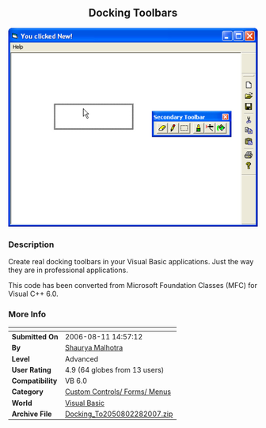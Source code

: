 ﻿<div align="center">

## Docking Toolbars

<img src="PIC20072281328278744.jpg">
</div>

### Description

Create real docking toolbars in your Visual Basic applications. Just the way they are in professional applications.

This code has been converted from Microsoft Foundation Classes (MFC) for Visual C++ 6.0.
 
### More Info
 


<span>             |<span>
---                |---
**Submitted On**   |2006-08-11 14:57:12
**By**             |[Shaurya Malhotra](https://github.com/Planet-Source-Code/PSCIndex/blob/master/ByAuthor/shaurya-malhotra.md)
**Level**          |Advanced
**User Rating**    |4.9 (64 globes from 13 users)
**Compatibility**  |VB 6\.0
**Category**       |[Custom Controls/ Forms/  Menus](https://github.com/Planet-Source-Code/PSCIndex/blob/master/ByCategory/custom-controls-forms-menus__1-4.md)
**World**          |[Visual Basic](https://github.com/Planet-Source-Code/PSCIndex/blob/master/ByWorld/visual-basic.md)
**Archive File**   |[Docking\_To2050802282007\.zip](https://github.com/Planet-Source-Code/shaurya-malhotra-docking-toolbars__1-68013/archive/master.zip)








